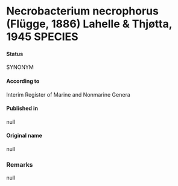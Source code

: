 # Necrobacterium necrophorus (Flügge, 1886) Lahelle & Thjøtta, 1945 SPECIES

#### Status
SYNONYM

#### According to
Interim Register of Marine and Nonmarine Genera

#### Published in
null

#### Original name
null

### Remarks
null
